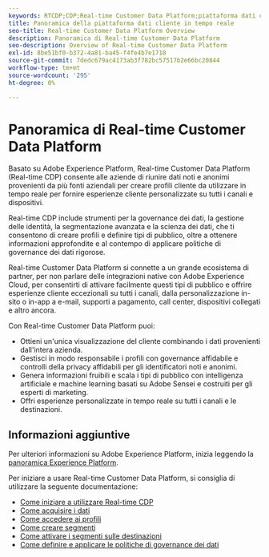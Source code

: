 ```yaml
---
keywords: RTCDP;CDP;Real-time Customer Data Platform;piattaforma dati cliente in tempo reale;cdp in tempo reale;cdp;cdp;Customer AI
title: Panoramica della piattaforma dati cliente in tempo reale
seo-title: Real-time Customer Data Platform Overview
description: Panoramica di Real-time Customer Data Platform
seo-description: Overview of Real-time Customer Data Platform
exl-id: 8be51bf0-b372-4a81-ba45-f4fe4b7e1718
source-git-commit: 7dedc679ac4173ab3f782bc57517b2e66bc20844
workflow-type: tm+mt
source-wordcount: '295'
ht-degree: 0%

---
```


# Panoramica di Real-time Customer Data Platform

Basato su Adobe Experience Platform, Real-time Customer Data Platform (Real-time CDP) consente alle aziende di riunire dati noti e anonimi provenienti da più fonti aziendali per creare profili cliente da utilizzare in tempo reale per fornire esperienze cliente personalizzate su tutti i canali e dispositivi.

Real-time CDP include strumenti per la governance dei dati, la gestione delle identità, la segmentazione avanzata e la scienza dei dati, che ti consentono di creare profili e definire tipi di pubblico, oltre a ottenere informazioni approfondite e al contempo di applicare politiche di governance dei dati rigorose.

Real-time Customer Data Platform si connette a un grande ecosistema di partner, per non parlare delle integrazioni native con Adobe Experience Cloud, per consentirti di attivare facilmente questi tipi di pubblico e offrire esperienze cliente eccezionali su tutti i canali, dalla personalizzazione in-sito o in-app a e-mail, supporti a pagamento, call center, dispositivi collegati e altro ancora.

Con Real-time Customer Data Platform puoi:

* Ottieni un&#39;unica visualizzazione del cliente combinando i dati provenienti dall&#39;intera azienda.
* Gestisci in modo responsabile i profili con governance affidabile e controlli della privacy affidabili per gli identificatori noti e anonimi.
* Genera informazioni fruibili e scala i tipi di pubblico con intelligenza artificiale e machine learning basati su Adobe Sensei e costruiti per gli esperti di marketing.
* Offri esperienze personalizzate in tempo reale su tutti i canali e le destinazioni.

## Informazioni aggiuntive

Per ulteriori informazioni su Adobe Experience Platform, inizia leggendo la [panoramica Experience Platform](../landing/home.md).

Per iniziare a usare Real-time Customer Data Platform, si consiglia di utilizzare la seguente documentazione:

* [Come iniziare a utilizzare Real-time CDP](get-started.md)
* [Come acquisire i dati](sources/sources-overview.md)
* [Come accedere ai profili](profile/profile-overview.md)
* [Come creare segmenti](segmentation/segmentation-overview.md)
* [Come attivare i segmenti sulle destinazioni](destinations/overview.md)
* [Come definire e applicare le politiche di governance dei dati](privacy/data-governance-overview.md)
